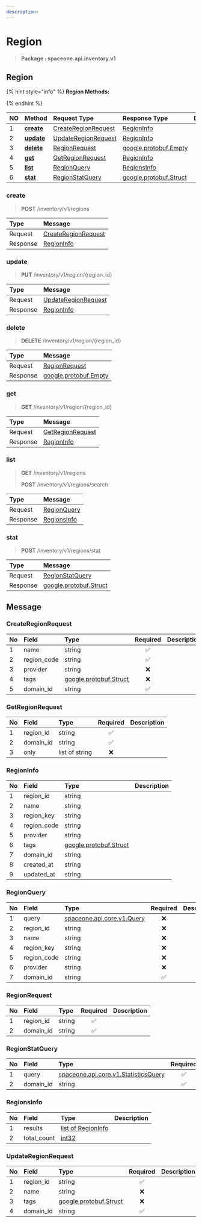 ```yaml
---
description:  
---
```

# Region

>  **Package : spaceone.api.inventory.v1**

## Region

{% hint style="info" %}
**Region Methods:**

{%  endhint %}


| NO |  Method | Request Type | Response Type | Description |
| :--- | :--- | :--- | :--- | :--- |
| 1 | [**create**](region.md#create)|   [CreateRegionRequest](region.md#createregionrequest) |   [RegionInfo](region.md#regioninfo) |  |
| 2 | [**update**](region.md#update)|   [UpdateRegionRequest](region.md#updateregionrequest) |   [RegionInfo](region.md#regioninfo) |  |
| 3 | [**delete**](region.md#delete)|   [RegionRequest](region.md#regionrequest) |  [google.protobuf.Empty](https://github.com/protocolbuffers/protobuf/blob/master/src/google/protobuf/empty.proto)|  |
| 4 | [**get**](region.md#get)|   [GetRegionRequest](region.md#getregionrequest) |   [RegionInfo](region.md#regioninfo) |  |
| 5 | [**list**](region.md#list)|   [RegionQuery](region.md#regionquery) |   [RegionsInfo](region.md#regionsinfo) |  |
| 6 | [**stat**](region.md#stat)|   [RegionStatQuery](region.md#regionstatquery) |  [google.protobuf.Struct](https://github.com/protocolbuffers/protobuf/blob/master/src/google/protobuf/struct.proto)|  | 
 

 
### create
> **POST** /inventory/v1/regions
>


| Type | Message |
| :--- | :--- |
| Request | [CreateRegionRequest](region.md#createregionrequest) |
| Response |  [RegionInfo](region.md#regioninfo)  |
 
 

 
### update
> **PUT** /inventory/v1/region/{region_id}
>


| Type | Message |
| :--- | :--- |
| Request | [UpdateRegionRequest](region.md#updateregionrequest) |
| Response |  [RegionInfo](region.md#regioninfo)  |
 
 

 
### delete
> **DELETE** /inventory/v1/region/{region_id}
>


| Type | Message |
| :--- | :--- |
| Request | [RegionRequest](region.md#regionrequest) |
| Response | [google.protobuf.Empty](https://github.com/protocolbuffers/protobuf/blob/master/src/google/protobuf/empty.proto) |
 
 

 
### get
> **GET** /inventory/v1/region/{region_id}
>


| Type | Message |
| :--- | :--- |
| Request | [GetRegionRequest](region.md#getregionrequest) |
| Response |  [RegionInfo](region.md#regioninfo)  |
 
 

 
### list
> **GET** /inventory/v1/regions
>
> **POST** /inventory/v1/regions/search



| Type | Message |
| :--- | :--- |
| Request | [RegionQuery](region.md#regionquery) |
| Response |  [RegionsInfo](region.md#regionsinfo)  |
 
 

 
### stat
> **POST** /inventory/v1/regions/stat
>


| Type | Message |
| :--- | :--- |
| Request | [RegionStatQuery](region.md#regionstatquery) |
| Response | [google.protobuf.Struct](https://github.com/protocolbuffers/protobuf/blob/master/src/google/protobuf/struct.proto) |


## 

## Message

### CreateRegionRequest
| No | Field | Type | Required | Description |
| :--- | :--- | :--- | :---: | :--- |
| 1 | name |string|✅| |
| 2 | region_code |string|✅| |
| 3 | provider |string|❌| |
| 4 | tags |[google.protobuf.Struct](https://github.com/protocolbuffers/protobuf/blob/master/src/google/protobuf/struct.proto)|❌| |
| 5 | domain_id |string|✅| |

### GetRegionRequest
| No | Field | Type | Required | Description |
| :--- | :--- | :--- | :---: | :--- |
| 1 | region_id |string|✅| |
| 2 | domain_id |string|✅| |
| 3 | only |list of string|❌| |

### RegionInfo
| No | Field | Type |  Description |
| :--- | :--- | :--- | :--- |
| 1 | region_id |string | |
| 2 | name |string | |
| 3 | region_key |string | |
| 4 | region_code |string | |
| 5 | provider |string | |
| 6 | tags |[google.protobuf.Struct](https://github.com/protocolbuffers/protobuf/blob/master/src/google/protobuf/struct.proto) | |
| 7 | domain_id |string | |
| 8 | created_at |string | |
| 9 | updated_at |string | |

### RegionQuery
| No | Field | Type | Required | Description |
| :--- | :--- | :--- | :---: | :--- |
| 1 | query |[spaceone.api.core.v1.Query](https://spaceone-dev.gitbook.io/api-reference/common-v1/search-query)|❌| |
| 2 | region_id |string|❌| |
| 3 | name |string|❌| |
| 4 | region_key |string|❌| |
| 5 | region_code |string|❌| |
| 6 | provider |string|❌| |
| 7 | domain_id |string|✅| |

### RegionRequest
| No | Field | Type | Required | Description |
| :--- | :--- | :--- | :---: | :--- |
| 1 | region_id |string|✅| |
| 2 | domain_id |string|✅| |

### RegionStatQuery
| No | Field | Type | Required | Description |
| :--- | :--- | :--- | :---: | :--- |
| 1 | query |[spaceone.api.core.v1.StatisticsQuery](https://spaceone-dev.gitbook.io/api-reference/common-v1/statistics-query)|✅| |
| 2 | domain_id |string|✅| |

### RegionsInfo
| No | Field | Type |  Description |
| :--- | :--- | :--- | :--- |
| 1 | results |[list of RegionInfo](region.md#regioninfo) | |
| 2 | total_count |[int32](https://github.com/protocolbuffers/protobuf/blob/master/src/google/protobuf/type.proto) | |

### UpdateRegionRequest
| No | Field | Type | Required | Description |
| :--- | :--- | :--- | :---: | :--- |
| 1 | region_id |string|✅| |
| 2 | name |string|❌| |
| 3 | tags |[google.protobuf.Struct](https://github.com/protocolbuffers/protobuf/blob/master/src/google/protobuf/struct.proto)|❌| |
| 4 | domain_id |string|✅| |
